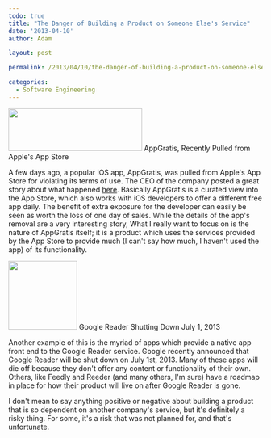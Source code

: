 ```yaml
---
todo: true
title: "The Danger of Building a Product on Someone Else's Service"
date: '2013-04-10'
author: Adam

layout: post

permalink: /2013/04/10/the-danger-of-building-a-product-on-someone-elses-service/

categories:
  - Software Engineering
---
```

<img id="blogsy-1365619420392.69" alt="" src="http://45.55.182.154/wp-content/uploads/2013/04/wpid-Photo-Apr-10-2013-228-PM.jpg" width="265" height="84" />
AppGratis, Recently Pulled from Apple's App Store

A few days ago, a popular iOS app, AppGratis, was pulled from Apple's App Store
for violating its terms of use. The CEO of the company posted a great story
about what happened
[here](http://appgratis.com/blog/2013/04/09/appgratis-pulled-from-the-app-store-heres-the-full-story).
Basically AppGratis is a curated view into the App Store, which also works with
iOS developers to offer a different free app daily. The benefit of extra
exposure for the developer can easily be seen as worth the loss of one day of
sales. While the details of the app's removal are a very interesting story, What
I really want to focus on is the nature of AppGratis itself; it is a product
which uses the services provided by the App Store to provide much (I can't say
how much, I haven't used the app) of its functionality.

<img class="alignleft" id="blogsy-1365619420349.5767" alt="" src="http://45.55.182.154/wp-content/uploads/2013/04/wpid-Photo-Apr-10-2013-229-PM.jpg" width="136" height="136" />
Google Reader Shutting Down July 1, 2013

Another example of this is the myriad of apps which provide a native app front
end to the Google Reader service. Google recently announced that Google Reader
will be shut down on July 1st, 2013. Many of these apps will die off because
they don't offer any content or functionality of their own. Others, like Feedly
and Reeder (and many others, I'm sure) have a roadmap in place for how their
product will live on after Google Reader is gone.

I don't mean to say anything positive or negative about building a product that
is so dependent on another company's service, but it's definitely a risky thing.
For some, it's a risk that was not planned for, and that's unfortunate.
